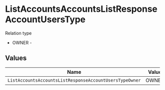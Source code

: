 # ListAccountsAccountsListResponseAccountUsersType

Relation type
* OWNER - 


## Values

| Name                                                    | Value                                                   |
| ------------------------------------------------------- | ------------------------------------------------------- |
| `ListAccountsAccountsListResponseAccountUsersTypeOwner` | OWNER                                                   |